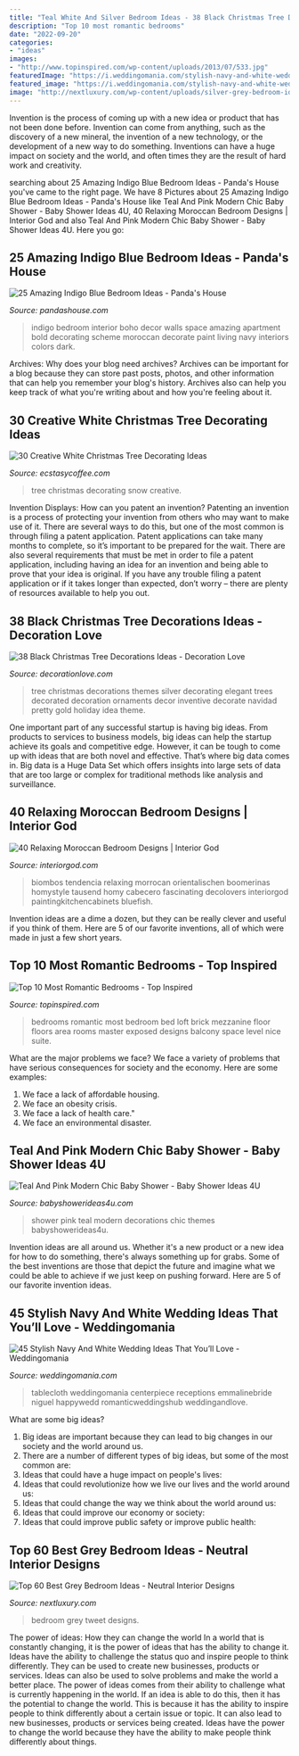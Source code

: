 ```yaml
---
title: "Teal White And Silver Bedroom Ideas - 38 Black Christmas Tree Decorations Ideas"
description: "Top 10 most romantic bedrooms"
date: "2022-09-20"
categories:
- "ideas"
images:
- "http://www.topinspired.com/wp-content/uploads/2013/07/533.jpg"
featuredImage: "https://i.weddingomania.com/stylish-navy-and-white-wedding-ideas-that-youll-love-30-500x750.jpg"
featured_image: "https://i.weddingomania.com/stylish-navy-and-white-wedding-ideas-that-youll-love-30-500x750.jpg"
image: "http://nextluxury.com/wp-content/uploads/silver-grey-bedroom-ideas-1.jpg"
---
```



Invention is the process of coming up with a new idea or product that has not been done before. Invention can come from anything, such as the discovery of a new mineral, the invention of a new technology, or the development of a new way to do something. Inventions can have a huge impact on society and the world, and often times they are the result of hard work and creativity.

	

		
searching about 25 Amazing Indigo Blue Bedroom Ideas - Panda&#039;s House you've came to the right page. We have 8 Pictures about 25 Amazing Indigo Blue Bedroom Ideas - Panda&#039;s House like Teal And Pink Modern Chic Baby Shower - Baby Shower Ideas 4U, 40 Relaxing Moroccan Bedroom Designs | Interior God and also Teal And Pink Modern Chic Baby Shower - Baby Shower Ideas 4U. Here you go:
		
    
## 25 Amazing Indigo Blue Bedroom Ideas - Panda&#039;s House

<img loading=lazy src="http://www.pandashouse.com/wp-content/uploads/2015/12/boho-interior-in-indigo-579x722.jpg?x27522" onerror="this.onerror=null;this.src='https://tse4.mm.bing.net/th?id=OIP.jxmU8b2cH2uO0mUlMyB0HwHaJP&amp;pid=15.1';" alt="25 Amazing Indigo Blue Bedroom Ideas - Panda&#039;s House">

_Source: pandashouse.com_

>indigo bedroom interior boho decor walls space amazing apartment bold decorating scheme moroccan decorate paint living navy interiors colors dark. 

	

Archives: Why does your blog need archives?
Archives can be important for a blog because they can store past posts, photos, and other information that can help you remember your blog's history. Archives also can help you keep track of what you're writing about and how you're feeling about it.

    
## 30 Creative White Christmas Tree Decorating Ideas

<img loading=lazy src="https://i0.wp.com/www.ecstasycoffee.com/wp-content/uploads/2016/11/snow-white-tree.jpg?resize=564%2C751" onerror="this.onerror=null;this.src='https://tse4.mm.bing.net/th?id=OIP.ynaFJ5J5wi8NeSUGRFsTowHaJ3&amp;pid=15.1';" alt="30 Creative White Christmas Tree Decorating Ideas">

_Source: ecstasycoffee.com_

>tree christmas decorating snow creative. 

	

Invention Displays: How can you patent an invention?
Patenting an invention is a process of protecting your invention from others who may want to make use of it. There are several ways to do this, but one of the most common is through filing a patent application. Patent applications can take many months to complete, so it’s important to be prepared for the wait. There are also several requirements that must be met in order to file a patent application, including having an idea for an invention and being able to prove that your idea is original. If you have any trouble filing a patent application or if it takes longer than expected, don’t worry – there are plenty of resources available to help you out.

    
## 38 Black Christmas Tree Decorations Ideas - Decoration Love

<img loading=lazy src="http://www.decorationlove.com/wp-content/uploads/2016/10/Christmas-Tree-Decorating-Ideas-19.jpg" onerror="this.onerror=null;this.src='https://tse1.mm.bing.net/th?id=OIP.AtotwI0JVVdmV-HqgvK01AHaLH&amp;pid=15.1';" alt="38 Black Christmas Tree Decorations Ideas - Decoration Love">

_Source: decorationlove.com_

>tree christmas decorations themes silver decorating elegant trees decorated decoration ornaments decor inventive decorate navidad pretty gold holiday idea theme. 

	

One important part of any successful startup is having big ideas. From products to services to business models, big ideas can help the startup achieve its goals and competitive edge. However, it can be tough to come up with ideas that are both novel and effective. That’s where big data comes in. Big data is a Huge Data Set which offers insights into large sets of data that are too large or complex for traditional methods like analysis and surveillance.

    
## 40 Relaxing Moroccan Bedroom Designs | Interior God

<img loading=lazy src="http://interiorgod.com/wp-content/uploads/2016/06/modern-Moroccan-bedroom-design-512x1024.jpg" onerror="this.onerror=null;this.src='https://tse3.mm.bing.net/th?id=OIP.gd7DU30CdTAPjuvENL05FQHaO0&amp;pid=15.1';" alt="40 Relaxing Moroccan Bedroom Designs | Interior God">

_Source: interiorgod.com_

>biombos tendencia relaxing morrocan orientalischen boomerinas homystyle tausend homy cabecero fascinating decolovers interiorgod paintingkitchencabinets bluefish. 

	

Invention ideas are a dime a dozen, but they can be really clever and useful if you think of them. Here are 5 of our favorite inventions, all of which were made in just a few short years.

    
## Top 10 Most Romantic Bedrooms - Top Inspired

<img loading=lazy src="http://www.topinspired.com/wp-content/uploads/2013/07/533.jpg" onerror="this.onerror=null;this.src='https://tse4.mm.bing.net/th?id=OIP.tpJwjuLDwEm4pW9PNSia8wHaLH&amp;pid=15.1';" alt="Top 10 Most Romantic Bedrooms - Top Inspired">

_Source: topinspired.com_

>bedrooms romantic most bedroom bed loft brick mezzanine floor floors area rooms master exposed designs balcony space level nice suite. 

	

What are the major problems we face?
We face a variety of problems that have serious consequences for society and the economy. Here are some examples:
1. We face a lack of affordable housing. 
2. We face an obesity crisis. 
3. We face a lack of health care." 
4. We face an environmental disaster.

    
## Teal And Pink Modern Chic Baby Shower - Baby Shower Ideas 4U

<img loading=lazy src="https://www.babyshowerideas4u.com/wp-content/uploads/2016/05/Teal-And-Pink-Modern-Chic-Baby-Shower-Decorations-600x800.jpg" onerror="this.onerror=null;this.src='https://tse3.mm.bing.net/th?id=OIP.z2FAPgmg_7A8ZMUJC6SJtAHaJ4&amp;pid=15.1';" alt="Teal And Pink Modern Chic Baby Shower - Baby Shower Ideas 4U">

_Source: babyshowerideas4u.com_

>shower pink teal modern decorations chic themes babyshowerideas4u. 

	

Invention ideas are all around us. Whether it's a new product or a new idea for how to do something, there's always something up for grabs. Some of the best inventions are those that depict the future and imagine what we could be able to achieve if we just keep on pushing forward. Here are 5 of our favorite invention ideas.

    
## 45 Stylish Navy And White Wedding Ideas That You’ll Love - Weddingomania

<img loading=lazy src="https://i.weddingomania.com/stylish-navy-and-white-wedding-ideas-that-youll-love-30-500x750.jpg" onerror="this.onerror=null;this.src='https://tse4.mm.bing.net/th?id=OIP.6b-HPurJXFyQXxFRjQBoOwHaLH&amp;pid=15.1';" alt="45 Stylish Navy And White Wedding Ideas That You’ll Love - Weddingomania">

_Source: weddingomania.com_

>tablecloth weddingomania centerpiece receptions emmalinebride niguel happywedd romanticweddingshub weddingandlove. 

	

What are some big ideas?
1. Big ideas are important because they can lead to big changes in our society and the world around us.
2. There are a number of different types of big ideas, but some of the most common are: 
3. Ideas that could have a huge impact on people's lives: 
4. Ideas that could revolutionize how we live our lives and the world around us: 
5. Ideas that could change the way we think about the world around us: 
6. Ideas that could improve our economy or society: 
7. Ideas that could improve public safety or improve public health: 


    
## Top 60 Best Grey Bedroom Ideas - Neutral Interior Designs

<img loading=lazy src="http://nextluxury.com/wp-content/uploads/silver-grey-bedroom-ideas-1.jpg" onerror="this.onerror=null;this.src='https://tse3.mm.bing.net/th?id=OIP.-8CCP2Liewg1iAah9tS-JAAAAA&amp;pid=15.1';" alt="Top 60 Best Grey Bedroom Ideas - Neutral Interior Designs">

_Source: nextluxury.com_

>bedroom grey tweet designs. 

	

The power of ideas: How they can change the world
In a world that is constantly changing, it is the power of ideas that has the ability to change it. Ideas have the ability to challenge the status quo and inspire people to think differently. They can be used to create new businesses, products or services. Ideas can also be used to solve problems and make the world a better place.
The power of ideas comes from their ability to challenge what is currently happening in the world. If an idea is able to do this, then it has the potential to change the world. This is because it has the ability to inspire people to think differently about a certain issue or topic. It can also lead to new businesses, products or services being created. Ideas have the power to change the world because they have the ability to make people think differently about things.

